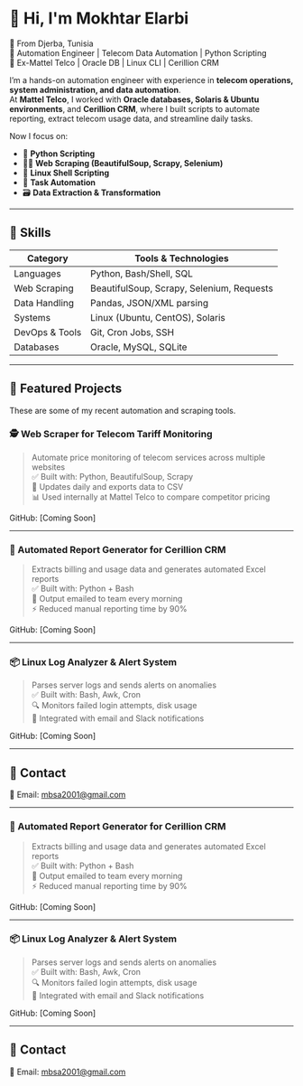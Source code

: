# 👋 Hi, I'm Mokhtar Elarbi

📍 From Djerba, Tunisia  
🔧 Automation Engineer | Telecom Data Automation | Python Scripting  
💼 Ex-Mattel Telco | Oracle DB | Linux CLI | Cerillion CRM  

I’m a hands-on automation engineer with experience in **telecom operations, system administration, and data automation**.  
At **Mattel Telco**, I worked with **Oracle databases, Solaris & Ubuntu environments**, and **Cerillion CRM**, where I built scripts to automate reporting, extract telecom usage data, and streamline daily tasks.

Now I focus on:
- 🐍 **Python Scripting**
- 🕵️‍♂️ **Web Scraping (BeautifulSoup, Scrapy, Selenium)**
- 📜 **Linux Shell Scripting**
- 🔧 **Task Automation**
- 🗃️ **Data Extraction & Transformation**

---

## 💼 Skills

| Category         | Tools & Technologies |
|------------------|-----------------------|
| Languages        | Python, Bash/Shell, SQL |
| Web Scraping     | BeautifulSoup, Scrapy, Selenium, Requests |
| Data Handling    | Pandas, JSON/XML parsing |
| Systems           | Linux (Ubuntu, CentOS), Solaris |
| DevOps & Tools   | Git, Cron Jobs, SSH |
| Databases         | Oracle, MySQL, SQLite |

---

## 📂 Featured Projects

These are some of my recent automation and scraping tools.

### 🕵️ Web Scraper for Telecom Tariff Monitoring

> Automate price monitoring of telecom services across multiple websites  
✅ Built with: Python, BeautifulSoup, Scrapy  
🔄 Updates daily and exports data to CSV  
📊 Used internally at Mattel Telco to compare competitor pricing  

GitHub: [Coming Soon]

---

### 🤖 Automated Report Generator for Cerillion CRM

> Extracts billing and usage data and generates automated Excel reports  
✅ Built with: Python + Bash  
📁 Output emailed to team every morning  
⚡ Reduced manual reporting time by 90%

GitHub: [Coming Soon]

---

### 📦 Linux Log Analyzer & Alert System

> Parses server logs and sends alerts on anomalies  
✅ Built with: Bash, Awk, Cron  
🔍 Monitors failed login attempts, disk usage  
🔔 Integrated with email and Slack notifications  

GitHub: [Coming Soon]

---

## 📩 Contact

📧 Email: mbsa2001@gmail.com  

---

### 🤖 Automated Report Generator for Cerillion CRM

> Extracts billing and usage data and generates automated Excel reports  
✅ Built with: Python + Bash  
📁 Output emailed to team every morning  
⚡ Reduced manual reporting time by 90%

GitHub: [Coming Soon]

---

### 📦 Linux Log Analyzer & Alert System

> Parses server logs and sends alerts on anomalies  
✅ Built with: Bash, Awk, Cron  
🔍 Monitors failed login attempts, disk usage  
🔔 Integrated with email and Slack notifications  

GitHub: [Coming Soon]

---

## 📩 Contact

📧 Email: mbsa2001@gmail.com  

